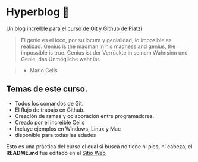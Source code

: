 # Hyperblog 💚
Un blog increíble para el[ curso de Git y Github](https://platzi.com/cursos/git-github/ " curso de Git y Github") de [Platzi](https://platzi.com/ "Platzi")
> El genio es el loco, por su locura y genialidad, lo imposible es realidad.
Genius is the madman in his madness and genius, the impossible is true.
Genius ist der Verrückte in seinem Wahnsinn und Genie, das Unmögliche wahr ist.

> - Mario Celis

## Temas de este curso. 
* Todos los comandos de Git.
* El flujo de trabajo en Github.
* Creación de ramas y colaboración entre programadores.
* Creado por el increible Celis 
* Incluye ejemplos en Windows, Linux y Mac
* disponible para todas las edades

Esto es una práctica del curso el cual si busca no tiene ni pies, ni cabeza, el **README.md**  fue editado en el [Sitio Web](https://pandao.github.io/editor.md/en.html)